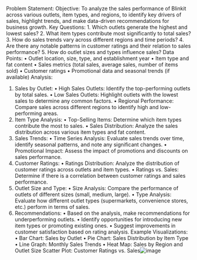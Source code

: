 Problem Statement:
Objective: To analyze the sales performance of Blinkit across various outlets, item types, and regions, to identify key drivers of sales, highlight trends, and make data-driven recommendations for business growth.
Key Questions:
	1. Which outlets generate the highest and lowest sales?
	2. What item types contribute most significantly to total sales?
	3. How do sales trends vary across different regions and time periods?
	4. Are there any notable patterns in customer ratings and their relation to sales performance?
	5. How do outlet sizes and types influence sales?
Data Points:
	• Outlet location, size, type, and establishment year
	• Item type and fat content
	• Sales metrics (total sales, average sales, number of items sold)
	• Customer ratings
	• Promotional data and seasonal trends (if available)
Analysis:
1. Sales by Outlet:
	• High Sales Outlets: Identify the top-performing outlets by total sales.
	• Low Sales Outlets: Highlight outlets with the lowest sales to determine any common factors.
	• Regional Performance: Compare sales across different regions to identify high and low-performing areas.
2. Item Type Analysis:
	• Top-Selling Items: Determine which item types contribute the most to sales.
	• Sales Distribution: Analyze the sales distribution across various item types and fat content.
3. Sales Trends:
	• Time Series Analysis: Evaluate sales trends over time, identify seasonal patterns, and note any significant changes.
	• Promotional Impact: Assess the impact of promotions and discounts on sales performance.
4. Customer Ratings:
	• Ratings Distribution: Analyze the distribution of customer ratings across outlets and item types.
	• Ratings vs. Sales: Determine if there is a correlation between customer ratings and sales performance.
5. Outlet Size and Type:
	• Size Analysis: Compare the performance of outlets of different sizes (small, medium, large).
	• Type Analysis: Evaluate how different outlet types (supermarkets, convenience stores, etc.) perform in terms of sales.
6. Recommendations:
	• Based on the analysis, make recommendations for underperforming outlets.
	• Identify opportunities for introducing new item types or promoting existing ones.
	• Suggest improvements in customer satisfaction based on rating analysis.
Example Visualizations:
	• Bar Chart: Sales by Outlet
	• Pie Chart: Sales Distribution by Item Type
	• Line Graph: Monthly Sales Trends
	• Heat Map: Sales by Region and Outlet Size
Scatter Plot: Customer Ratings vs. Sales![image](https://github.com/user-attachments/assets/e0c84585-fe60-437b-bd89-817aa9666194)
